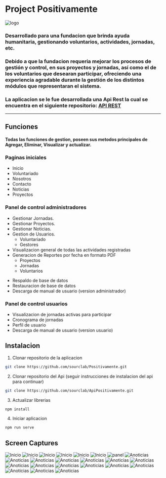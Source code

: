 # Project Positivamente

![logo](./src/assets/captures/logo.png "Logo positivamente")

### Desarrollado para una fundacion que brinda ayuda humanitaria, gestionando voluntarios, actividades, jornadas, etc.

### Debido a que la fundacion requeria mejorar los procesos de gestión y control, en sus proyectos y jornadas, así como el de los voluntarios que desearan participar, ofreciendo una experiencia agradable durante la gestión de los distintos módulos que representaran el sistema.

### La aplicacion se le fue desarrollada una Api Rest la cual se encuentra en el siguiente repositorio: [API REST](https://github.com/sourclab/ApiPositivamente)

---

## Funciones

#### **Todas las funciones de gestion, poseen sus metodos principales de Agregar, Eliminar, Visualizar y actualizar.**

### **Paginas iniciales**

- Inicio
- Voluntariado
- Nosotros
- Contacto
- Noticias
- Proyectos

### **Panel de control administradores**

- Gestionar Jornadas.
- Gestionar Proyectos.
- Gestionar Noticias.
- Gestion de Usuarios.
  - Voluntariado
  - Gestores
- Visualizacion general de todas las actividades registradas
- Generacion de Reportes por fecha en formato PDF
  - Proyectos
  - Jornadas
  - Voluntarios

* Respaldo de base de datos
* Restauracion de base de datos
* Descarga de manual de usuario (version administrador)

### **Panel de control usuarios**

- Visualizacion de jornadas activas para participar
- Cronograma de jornadas
- Perfil de usuario
- Descarga de manual de usuario (version usuario)

## Instalacion

1. Clonar repositorio de la aplicacion

```bash
git clone https://github.com/sourclab/Positivamente.git
```

2. Clonar repositorio del Api (seguir instrucciones de instalacion del api para continuar)

```bash
git clone https://github.com/sourclab/ApiPositivamente.git
```

3. Actualizar librerias

```bash
npm install
```

4. Iniciar aplicacion

```bash
npm run serve
```

## Screen Captures

![Inicio](./src/assets/captures/Screenshot_1.png "Inicio")
![Inicio](./src/assets/captures/Screenshot_2.png "Inicio")
![Inicio](./src/assets/captures/Screenshot_3.png "Inicio")
![Inicio](./src/assets/captures/Screenshot_4.png "Inicio")
![Inicio](./src/assets/captures/Screenshot_5.png "Inicio")
![Inicio](./src/assets/captures/Screenshot_6.png "Inicio")
![panel](./src/assets/captures/ini.png "Panel de inicio")
![Anoticias](./src/assets/captures/Screenshot_13.png "Agregar noticias")
![Anoticias](./src/assets/captures/Screenshot_14.png "Visualizar noticias registradas")
![Anoticias](./src/assets/captures/Screenshot_15.png "Visualizar proyectos registrados")
![Anoticias](./src/assets/captures/Screenshot_16.png "Nuevo proyecto")
![Anoticias](./src/assets/captures/Screenshot_17.png "Visualizar jornadas registrados")
![Anoticias](./src/assets/captures/Screenshot_18.png "Nueva jornada")
![Anoticias](./src/assets/captures/Screenshot_19.png "Gestion de usuarios")
![Anoticias](./src/assets/captures/Screenshot_20.png "Cronograma de actividades")
![Anoticias](./src/assets/captures/Screenshot_21.png "Generacion de reportes en archivo PDF")
![Anoticias](./src/assets/captures/Screenshot_22.png "Generacion de reportes en archivo PDF proyectos")
![Anoticias](./src/assets/captures/Screenshot_24.png "Generacion de reportes en archivo PDF voluntarios")
![Anoticias](./src/assets/captures/Screenshot_25.png "Gestion de administradores")
![Anoticias](./src/assets/captures/Screenshot_26.png "Gestion de administradores")
![Anoticias](./src/assets/captures/Screenshot_31.png "Perfil de usuario")
![Anoticias](./src/assets/captures/Screenshot_32.png "Perfil de usuario")
![Anoticias](./src/assets/captures/Screenshot_33.png "Visualizacion de jornadas asignadas a un usuario")
